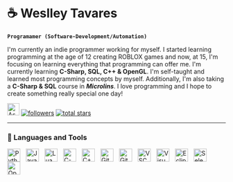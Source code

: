 # ☕ Weslley Tavares

**`Programamer (Software-Development/Automation)`**

I'm currently an indie programmer working for myself. I started learning programming at the age of 12 creating ROBLOX games and now, at 15, I'm focusing on learning everything that programming can offer me. I'm currently learning **C-Sharp, SQL, C++ & OpenGL**. I'm self-taught and learned most programming concepts by myself. Additionally, I'm also taking a **C-Sharp & SQL** course in ***Microlins***. I love programming and I hope to create something really special one day!

   <p align="left">
      <a href="https://github.com/weslleytavares2009/weslleytavares2009/issues">
         <img alt="Ask me anything!" title="Ask me something!" src="https://custom-icon-badges.demolab.com/badge/Issue-red.svg?logo=issue-opened&logoColor=fff" height=28/></a> 
      <a href="https://github.com/weslleytavares2009?tab=followers">
         <img alt="followers" title="Follow me on Github" src="https://custom-icon-badges.demolab.com/github/followers/weslleytavares2009?color=236ad3&labelColor=1155ba&style=for-the-badge&logo=person-add&label=Follow&logoColor=white"/></a>
      <a href="https://github.com/weslleytavares2009?tab=repositories&sort=stargazers">
         <img alt="total stars" title="Total stars on GitHub" src="https://custom-icon-badges.demolab.com/github/stars/weslleytavares2009?color=55960c&style=for-the-badge&labelColor=488207&logo=star"/></a>
   </p>

---

### 🧰 Languages and Tools

<img align="left" alt="Python" width="30px" style="padding-right:10px;" src="https://cdn.jsdelivr.net/gh/devicons/devicon/icons/python/python-original.svg" />
<img align="left" alt="Java" width="30px" style="padding-right:10px;" src="https://cdn.jsdelivr.net/gh/devicons/devicon/icons/java/java-original.svg"/>
<img align="left" alt="Lua" width="30px" style="padding-right:10px;" src="https://cdn.jsdelivr.net/gh/devicons/devicon/icons/lua/lua-original.svg" />
<img align="left" alt="C-Sharp" width="30px" style="padding-right:10px;" src="https://cdn.jsdelivr.net/gh/devicons/devicon/icons/csharp/csharp-original.svg"/>
<img align="left" alt="C++" width="30px" style="padding-right:10px;" src="https://cdn.jsdelivr.net/gh/devicons/devicon/icons/cplusplus/cplusplus-original.svg"/>
<img align="left" alt="Git" width="30px" style="padding-right:10px;" src="https://cdn.jsdelivr.net/gh/devicons/devicon/icons/git/git-original.svg" />
<img align="left" alt="GitHub" width="30px" style="padding-right:10px;" src="https://skillicons.dev/icons?i=github"/>
<img align="left" alt="VSCode" width="30px" style="padding-right:10px;" src="https://cdn.jsdelivr.net/gh/devicons/devicon/icons/vscode/vscode-original.svg" />
<img align="left" alt="Visual Studio" width="30px" style="padding-right:10px;" src="https://cdn.jsdelivr.net/gh/devicons/devicon/icons/visualstudio/visualstudio-original.svg" />
<img align="left" alt="Eclipse" width="30px" style="padding-right:10px;" src="https://cdn.jsdelivr.net/gh/devicons/devicon/icons/eclipse/eclipse-original.svg" />
<img align="left" alt="Selenium" width="30px" style="padding-right:10px;" src="https://cdn.jsdelivr.net/gh/devicons/devicon/icons/selenium/selenium-original.svg" />
<img align="left" alt="OpenGL" width="30px" style="padding-right:10px;" src="https://cdn.jsdelivr.net/gh/devicons/devicon/icons/opengl/opengl-original.svg" />
<br />

#
